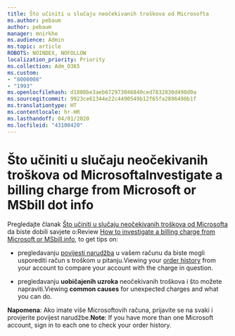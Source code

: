 ```yaml
---
title: Što učiniti u slučaju neočekivanih troškova od Microsofta
ms.author: pebaum
author: pebaum
manager: mnirkhe
ms.audience: Admin
ms.topic: article
ROBOTS: NOINDEX, NOFOLLOW
localization_priority: Priority
ms.collection: Adm_O365
ms.custom:
- "8000008"
- "1993"
ms.openlocfilehash: d1808be3aeb672973046840ced7832830d490d0a
ms.sourcegitcommit: 9923ce61344e22c4490549b12f65fa2896490b1f
ms.translationtype: HT
ms.contentlocale: hr-HR
ms.lasthandoff: 04/01/2020
ms.locfileid: "43100420"
---
```

# <a name="investigate-a-billing-charge-from-microsoft-or-msbill-dot-info"></a><span data-ttu-id="1122b-102">Što učiniti u slučaju neočekivanih troškova od Microsofta</span><span class="sxs-lookup"><span data-stu-id="1122b-102">Investigate a billing charge from Microsoft or MSbill dot info</span></span>

<span data-ttu-id="1122b-103">Pregledajte članak [Što učiniti u slučaju neočekivanih troškova od Microsofta](https://support.microsoft.com/help/10623/microsoft-account-investigate-billing-charge) da biste dobili savjete o:</span><span class="sxs-lookup"><span data-stu-id="1122b-103">Review [How to investigate a billing charge from Microsoft or MSbill.info](https://support.microsoft.com/help/10623/microsoft-account-investigate-billing-charge), to get tips on:</span></span> 

- <span data-ttu-id="1122b-104">pregledavanju [povijesti narudžba](https://account.microsoft.com/billing/orders/) u vašem računu da biste mogli usporediti račun s troškom u pitanju.</span><span class="sxs-lookup"><span data-stu-id="1122b-104">Viewing your [order history](https://account.microsoft.com/billing/orders/) from your account to compare your account with the charge in question.</span></span>

- <span data-ttu-id="1122b-105">pregledavanju **uobičajenih uzroka** neočekivanih troškova i što možete napraviti.</span><span class="sxs-lookup"><span data-stu-id="1122b-105">Viewing **common causes** for unexpected charges and what you can do.</span></span>

<span data-ttu-id="1122b-106">**Napomena**: Ako imate više Microsoftovih računa, prijavite se na svaki i provjerite povijest narudžbe.</span><span class="sxs-lookup"><span data-stu-id="1122b-106">**Note**: If you have more than one Microsoft account, sign in to each one to check your order history.</span></span>
